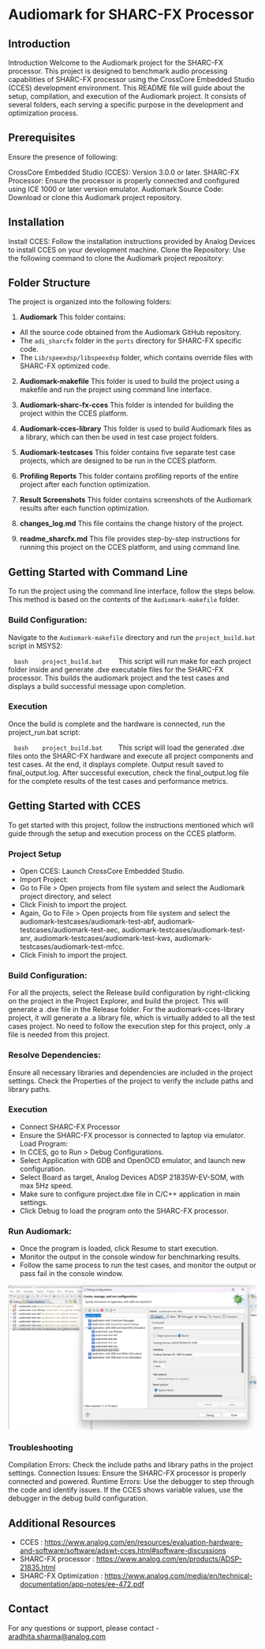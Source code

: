 # Audiomark for SHARC-FX Processor

## Introduction
Introduction
Welcome to the Audiomark project for the SHARC-FX processor. This project is designed to benchmark audio processing capabilities of SHARC-FX processor using the CrossCore Embedded Studio (CCES) development environment. This README file will guide about the setup, compilation, and execution of the Audiomark project. It consists of several folders, each serving a specific purpose in the development and optimization process.

## Prerequisites
Ensure the presence of following:

CrossCore Embedded Studio (CCES): Version 3.0.0 or later.
SHARC-FX Processor: Ensure the processor is properly connected and configured using ICE 1000 or later version emulator.
Audiomark Source Code: Download or clone this Audiomark project repository.

## Installation
Install CCES: Follow the installation instructions provided by Analog Devices to install CCES on your development machine.
Clone the Repository: Use the following command to clone the Audiomark project repository:

## Folder Structure
The project is organized into the following folders:

1. **Audiomark**
This folder contains:
- All the source code obtained from the Audiomark GitHub repository.
- The `adi_sharcfx` folder in the `ports` directory for SHARC-FX specific code.
- The `Lib/speexdsp/libspeexdsp` folder, which contains override files with SHARC-FX optimized code.

2. **Audiomark-makefile**
This folder is used to build the project using a makefile and run the project using command line interface.

3. **Audiomark-sharc-fx-cces**
This folder is intended for building the project within the CCES platform.

4. **Audiomark-cces-library**
This folder is used to build Audiomark files as a library, which can then be used in test case project folders.

5. **Audiomark-testcases**
This folder contains five separate test case projects, which are designed to be run in the CCES platform.

6. **Profiling Reports**
This folder contains profiling reports of the entire project after each function optimization.

7. **Result Screenshots**
This folder contains screenshots of the Audiomark results after each function optimization.

8. **changes_log.md**
This file contains the change history of the project.

9. **readme_sharcfx.md**
This file provides step-by-step instructions for running this project on the CCES platform, and using command line.


## Getting Started with Command Line
To run the project using the command line interface, follow the steps below. This method is based on the contents of the `Audiomark-makefile` folder.

### Build Configuration:
Navigate to the `Audiomark-makefile` directory and run the `project_build.bat` script in MSYS2:

   ```bash
   project_build.bat
   ```
This script will run make for each project folder inside and generate .dxe executable files for the SHARC-FX processor. This builds the audiomark project and the test cases and displays a build successful message upon completion.

### Execution
Once the build is complete and the hardware is connected, run the project_run.bat script:

   ```bash
   project_build.bat
   ```
This script will load the generated .dxe files onto the SHARC-FX hardware and execute all project components and test cases. At the end, it displays complete. Output result saved to final_output.log.
After successful execution, check the final_output.log file for the complete results of the test cases and performance metrics. 

## Getting Started with CCES
To get started with this project, follow the instructions mentioned which will guide through the setup and execution process on the CCES platform.

### Project Setup
- Open CCES: Launch CrossCore Embedded Studio.
- Import Project:
- Go to File > Open projects from file system and select the Audiomark project directory, and select 
- Click Finish to import the project.
- Again, Go to File > Open projects from file system and select the audiomark-testcases/audiomark-test-abf, audiomark-testcases/audiomark-test-aec, audiomark-testcases/audiomark-test-anr, audiomark-testcases/audiomark-test-kws, audiomark-testcases/audiomark-test-mfcc.
- Click Finish to import the project.

### Build Configuration:
 For all the projects, select the Release build configuration by right-clicking on the project in the Project Explorer, and build the project. This will generate a .dxe file in the Release folder.
For the audiomark-cces-library project, it will generate a .a library file, which is virtually added to all the test cases project. No need to follow the execution step for this project, only .a file is needed from this project.

### Resolve Dependencies:
Ensure all necessary libraries and dependencies are included in the project settings. Check the Properties of the project to verify the include paths and library paths.

### Execution
- Connect SHARC-FX Processor
- Ensure the SHARC-FX processor is connected to laptop via emulator.
Load Program:
- In CCES, go to Run > Debug Configurations.
- Select Application with GDB and OpenOCD emulator, and launch new configuration.
- Select Board as target, Analog Devices ADSP 21835W-EV-SOM, with max 5Hz speed.
- Make sure to configure project.dxe file in C/C++ application in main settings.
- Click Debug to load the program onto the SHARC-FX processor.

### Run Audiomark:
- Once the program is loaded, click Resume to start execution.
- Monitor the output in the console window for benchmarking results.
- Follow the same process to run the test cases, and monitor the output or pass fail in the console window.

![alt text](image.png)

### Troubleshooting
Compilation Errors: Check the include paths and library paths in the project settings.
Connection Issues: Ensure the SHARC-FX processor is properly connected and powered.
Runtime Errors: Use the debugger to step through the code and identify issues. If the CCES shows <optimized out> variable values, use the debugger in the debug build configuration.


## Additional Resources
- CCES : https://www.analog.com/en/resources/evaluation-hardware-and-software/software/adswt-cces.html#software-discussions
- SHARC-FX processor : https://www.analog.com/en/products/ADSP-21835.html
- SHARC-FX Optimization : https://www.analog.com/media/en/technical-documentation/app-notes/ee-472.pdf

## Contact
For any questions or support, please contact - aradhita.sharma@analog.com

